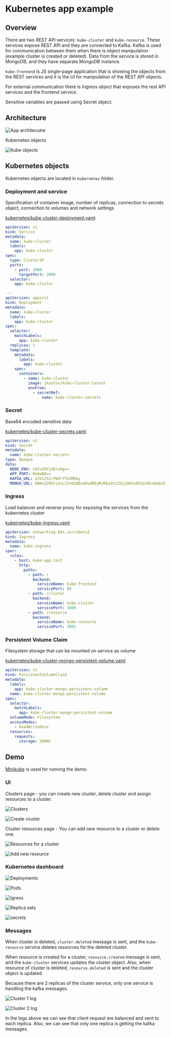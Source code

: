 # Kubernetes app example

## Overview

There are two REST API services: `kube-cluster` and `kube-resource`. These services expose REST API and they are connected to Kafka. Kafka is used for communication between them when there is object manipulation (example cluster is created or deleted). Data from the service is stored in MongoDB, and they have separate MongoDB instance.

`kube-frontend` is JS single-page application that is showing the objects from the REST services and it is the UI for manipulation of the REST API objects.

For external communication there is Ingress object that exposes the rest API services and the frontend service.

Sensitive variables are passed using Secret object.

## Architecture

![App architecutre](docs/architecture.png)

Kubernetes objects

![Kube objects](docs/kubeObjects.png)

## Kubernetes objects

Kubernetes objects are located in `kubernetes` folder.

### Deployment and service
Specification of container image, number of replicas, connection to secrets object, connection to volumes and network settings

[kubernetes/kube-cluster-deployment.yaml](kubernetes/kube-cluster-deployment.yaml)
```yaml
apiVersion: v1
kind: Service
metadata:
  name: kube-cluster
  labels:
    app: kube-cluster
spec:
  type: ClusterIP
  ports:
    - port: 3000
      targetPort: 3000
  selector:
    app: kube-cluster

---
apiVersion: apps/v1
kind: Deployment
metadata:
  name: kube-cluster
  labels:
    app: kube-cluster
spec:
  selector:
    matchLabels:
      app: kube-cluster
  replicas: 2
  template:
    metadata:
      labels:
        app: kube-cluster
    spec:
      containers:
        - name: kube-cluster
          image: jkostov/kube-cluster:latest
          envFrom:
            - secretRef:
                name: kube-cluster-secrets

```

### Secret

Base64 encoded sensitive data

[kubernetes/kube-cluster-secrets.yaml](kubernetes/kube-cluster-secrets.yaml)
```yaml
apiVersion: v1
kind: Secret
metadata:
  name: kube-cluster-secrets
type: Opaque
data:
  NODE_ENV: cHJvZHVjdGlvbg==
  APP_PORT: MzAwMA==
  KAFKA_URL: a3ViZS1rYWZrYTo5MDky
  MONGO_URL: bW9uZ29kYjovL3Jvb3Q6cm9vdDEyMzRAa3ViZS1jbHVzdGVyLW1vbmdvOjI3MDE3L2RhdGFiYXNl

```

### Ingress

Load balancer and reverse proxy for exposing the services from the kubernetes cluster

[kubernetes/kube-ingress.yaml](kubernetes/kube-ingress.yaml)
```yaml
apiVersion: networking.k8s.io/v1beta1
kind: Ingress
metadata:
  name: kube-ingress
spec:
  rules:
    - host: kube-app.test
      http:
        paths:
          - path: /
            backend:
              serviceName: kube-frontend
              servicePort: 80
          - path: /cluster
            backend:
              serviceName: kube-cluster
              servicePort: 3000
          - path: /resource
            backend:
              serviceName: kube-resource
              servicePort: 3001

```

### Persistent Volume Claim

Filesystem storage that can be mounted on service as volume

[kubernetes/kube-cluster-mongo-persistent-volume.yaml](kubernetes/kube-cluster-mongo-persistent-volume.yaml)
```yaml
apiVersion: v1
kind: PersistentVolumeClaim
metadata:
  labels:
    app: kube-cluster-mongo-persistent-volume
  name: kube-cluster-mongo-persistent-volume
spec:
  selector:
    matchLabels:
      app: kube-cluster-mongo-persistent-volume
  volumeMode: Filesystem
  accessModes:
    - ReadWriteOnce
  resources:
    requests:
      storage: 500Mi

```

## Demo

[Minikube](https://minikube.sigs.k8s.io/docs/) is used for running the demo.

### UI

Clusters page - you can create new cluster, delete cluster and assign resources to a cluster.

![Clusters](docs/demo/cluster.png)

![Create cluster](docs/demo/addCluster.png)

Cluster resources page - You can add new resource to a cluster or delete one.

![Resources for a cluster](docs/demo/resources.png)

![Add new resource](docs/demo/addResource.png)

### Kubernetes dashboard

![Deployments](docs/deployments.png)

![Pods](docs/pods.png)

![Igress](docs/ingress.png)

![Replica sets](docs/replicaSets.png)

![secrets](docs/secrets.png)

### Messages

When cluster is deleted, `cluster.deleted` message is sent, and the `kube-resource` service deletes resources for the deleted cluster.

When resource is created for a cluster, `resource.created` message is sent, and the `kube-cluster` services updates the cluster object. Also, when resource of cluster is deleted, `resource.deleted` is sent and the cluster object is updated.

Because there are 2 replicas of the cluster service, only one service is handling the kafka messages.

![Cluster 1 log](docs/clusterLog1.png)

![Cluster 2 log](docs/clusterLog2.png)

In the logs above we can see that client request are balanced and sent to each replica. Also, we can see that only one replica is getting the kafka messages.